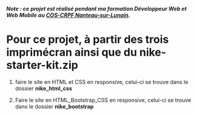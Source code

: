 ***Note : ce projet est réalisé pendant ma formation Développeur Web et Web Mobile au [COS-CRPF Nanteau-sur-Lunain](https://www.fondationcos.org/centre-de-readaptation-professionnelle-et-de-formation-cos-crpf).***

# Pour ce projet, à partir des trois imprimécran ainsi que du **nike-starter-kit.zip** 

1. faire le site en HTML et CSS en responsive, celui-ci se trouve dans le dossier **nike_html_css**

2. Faire le site en HTML_Bootstrap_CSS en responsive, celui-ci se trouve dans le dossier **nike_bootstrap**
